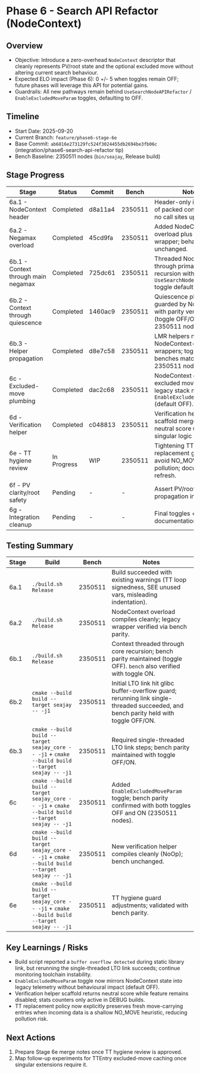 # Phase 6 - Search API Refactor (NodeContext)

## Overview
- Objective: Introduce a zero-overhead `NodeContext` descriptor that cleanly represents PV/root state and the optional excluded move without altering current search behaviour.
- Expected ELO impact (Phase 6): 0 +/- 5 when toggles remain OFF; future phases will leverage this API for potential gains.
- Guardrails: All new pathways remain behind `UseSearchNodeAPIRefactor` / `EnableExcludedMoveParam` toggles, defaulting to OFF.

## Timeline
- Start Date: 2025-09-20
- Current Branch: `feature/phase6-stage-6e`
- Base Commit: `ab6816e273129fc524f3024455db2694be3fb06c` (integration/phase6-search-api-refactor tip)
- Bench Baseline: 2350511 nodes (`bin/seajay`, Release build)

## Stage Progress
| Stage | Status | Commit | Bench | Notes |
|-------|--------|--------|-------|-------|
| 6a.1 - NodeContext header | Completed | d8a11a4 | 2350511 | Header-only introduction of packed context struct, no call sites updated yet. |
| 6a.2 - Negamax overload | Completed | 45cd9fa | 2350511 | Added NodeContext overload plus legacy wrapper; behaviour unchanged. |
| 6b.1 - Context through main negamax | Completed | 725dc61 | 2350511 | Threaded NodeContext through primary negamax recursion with `UseSearchNodeAPIRefactor` toggle defaulting to OFF. |
| 6b.2 - Context through quiescence | Completed | 1460ac9 | 2350511 | Quiescence plumbing guarded by NodeContext with parity verified (toggle OFF/ON both 2350511 nodes). |
| 6b.3 - Helper propagation | Completed | d8e7c58 | 2350511 | LMR helpers now use NodeContext-aware wrappers; toggle OFF/ON benches match at 2350511 nodes. |
| 6c - Excluded-move plumbing | Completed | dac2c68 | 2350511 | NodeContext drives excluded move toggle; legacy stack mirrors via `EnableExcludedMoveParam` (default OFF). |
| 6d - Verification helper | Completed | c048813 | 2350511 | Verification helper scaffold merged; returns neutral score until singular logic arrives. |
| 6e - TT hygiene review | In Progress | WIP | 2350511 | Tightening TT replacement guards to avoid NO_MOVE pollution; documentation refresh. |
| 6f - PV clarity/root safety | Pending | - | - | Assert PV/root propagation invariants. |
| 6g - Integration cleanup | Pending | - | - | Final toggles + documentation sweep. |

## Testing Summary
| Stage | Build | Bench | Notes |
|-------|-------|-------|-------|
| 6a.1 | `./build.sh Release` | 2350511 | Build succeeded with existing warnings (TT loop signedness, SEE unused vars, misleading indentation). |
| 6a.2 | `./build.sh Release` | 2350511 | NodeContext overload compiles cleanly; legacy wrapper verified via bench parity. |
| 6b.1 | `./build.sh Release` | 2350511 | Context threaded through core recursion; bench parity maintained (toggle OFF). `bench` also verified with toggle ON. |
| 6b.2 | `cmake --build build --target seajay -- -j1` | 2350511 | Initial LTO link hit glibc buffer-overflow guard; rerunning link single-threaded succeeded, and bench parity held with toggle OFF/ON. |
| 6b.3 | `cmake --build build --target seajay_core -- -j1` + `cmake --build build --target seajay -- -j1` | 2350511 | Required single-threaded LTO link steps; bench parity maintained with toggle OFF/ON. |
| 6c | `cmake --build build --target seajay_core -- -j1` + `cmake --build build --target seajay -- -j1` | 2350511 | Added `EnableExcludedMoveParam` toggle; bench parity confirmed with both toggles OFF and ON (2350511 nodes). |
| 6d | `cmake --build build --target seajay_core -- -j1` + `cmake --build build --target seajay -- -j1` | 2350511 | New verification helper compiles cleanly (NoOp); bench unchanged. |
| 6e | `cmake --build build --target seajay_core -- -j1` + `cmake --build build --target seajay -- -j1` | 2350511 | TT hygiene guard adjustments; validated with bench parity. |

## Key Learnings / Risks
- Build script reported a `buffer overflow detected` during static library link, but rerunning the single-threaded LTO link succeeds; continue monitoring toolchain instability.
- `EnableExcludedMoveParam` toggle now mirrors NodeContext state into legacy telemetry without behavioural impact (default OFF).
- Verification helper scaffold returns neutral score while feature remains disabled; stats counters only active in DEBUG builds.
- TT replacement policy now explicitly preserves fresh move-carrying entries when incoming data is a shallow NO_MOVE heuristic, reducing pollution risk.

## Next Actions
1. Prepare Stage 6e merge notes once TT hygiene review is approved.
2. Map follow-up experiments for TTEntry excluded-move caching once singular extensions require it.
